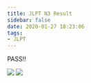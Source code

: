 ```yaml
---
title: JLPT N3 Result
sidebar: false
date: 2020-01-27 18:23:06
tags:
- JLPT
---
```


PASS!!

<!--more-->

<img style="background:none; border:none; box-shadow:none;" src="JLPT_N3_Title.png"/>

<img style="background:none; border:none; box-shadow:none;" src="JLPT_N3_Result.png"/>
